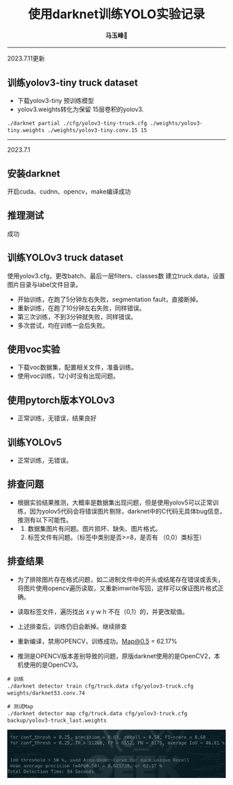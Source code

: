 # <div align='center'>使用darknet训练YOLO实验记录</div>
#### <p align = "center">马玉峰📜</p>
-------------
2023.7.11更新
## 训练yolov3-tiny truck dataset

- 下载yolov3-tiny 预训练模型
- yolov3.weights转化为保留 15层卷积的yolov3.
```shell
./darknet partial ./cfg/yolov3-tiny-truck.cfg ./weights/yolov3-tiny.weights ./weights/yolov3-tiny.conv.15 15
```






-------------
2023.7.1
## 安装darknet

开启cuda、cudnn、opencv，make编译成功

## 推理测试

成功

## 训练YOLOv3 truck dataset

使用yolov3.cfg，更改batch、最后一层filters、classes数
建立truck.data，设置图片目录与label文件目录。

- 开始训练，在跑了5分钟左右失败，segmentation fault，直接断掉。
- 重新训练，在跑了10分钟左右失败，同样错误。
- 第三次训练，不到3分钟就失败，同样错误。
- 多次尝试，均在训练一会后失败。

## 使用voc实验
- 下载voc数据集，配置相关文件，准备训练。
- 使用voc训练，12小时没有出现问题。

## 使用pytorch版本YOLOv3

- 正常训练，无错误，结果良好

## 训练YOLOv5
- 正常训练，无错误。

## 排查问题

- 根据实验结果推测，大概率是数据集出现问题，但是使用yolov5可以正常训练，因为yolov5代码会将错误图片剔除，darknet中的C代码无具体bug信息，推测有以下可能性。
- 1) 数据集图片有问题。图片损坏、缺失、图片格式。
    2) 标签文件有问题。（标签中类别是否>=8，是否有 （0,0）类标签）

## 排查结果

- 为了排除图片存在格式问题，如二进制文件中的开头或结尾存在错误或丢失，将图片使用opencv遍历读取，又重新imwrite写回，这样可以保证图片格式正确。
- 读取标签文件，遍历找出 x y w h 不在（0,1）的，并更改赋值。
- 上述排查后，训练仍旧会断掉。继续排查

- 重新编译，禁用OPENCV，训练成功。Map@0.5 = 62.17%
- 推测是OPENCV版本差别导致的问题，原版darknet使用的是OpenCV2，本机使用的是OpenCV3。
```
# 训练
./darknet detector train cfg/truck.data cfg/yolov3-truck.cfg weights/darknet53.conv.74 
```

```
# 测试Map
./darknet detector map cfg/truck.data cfg/yolov3-truck.cfg backup/yolov3-truck_last.weights
```
![测试结果图](./images/darknet-result.png)


